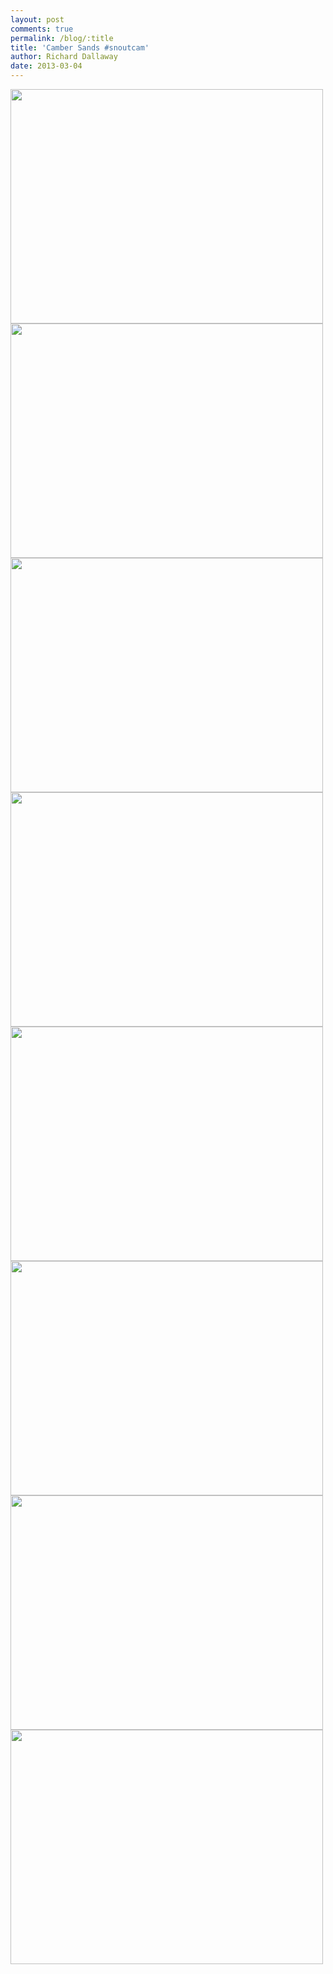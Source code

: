 ```yaml
---
layout: post
comments: true
permalink: /blog/:title
title: 'Camber Sands #snoutcam'
author: Richard Dallaway
date: 2013-03-04
---
```


<div><a href="http://static.skitters.dallaway.com/PICT0005.JPG"><img width="500" src="http://static.skitters.dallaway.com/PICT0005.JPG.500.JPG" height="375"></img></a></div><div><a href="http://static.skitters.dallaway.com/PICT0012.JPG"><img width="500" src="http://static.skitters.dallaway.com/PICT0012.JPG.500.JPG" height="375"></img></a></div><div><a href="http://static.skitters.dallaway.com/PICT0026.JPG"><img width="500" src="http://static.skitters.dallaway.com/PICT0026.JPG.500.JPG" height="375"></img></a></div><div><a href="http://static.skitters.dallaway.com/PICT0041.JPG"><img width="500" src="http://static.skitters.dallaway.com/PICT0041.JPG.500.JPG" height="375"></img></a></div><div><a href="http://static.skitters.dallaway.com/NPICT0049.JPG"><img width="500" src="http://static.skitters.dallaway.com/NPICT0049.JPG.500.JPG" height="375"></img></a></div><div><a href="http://static.skitters.dallaway.com/PICT0060.JPG"><img width="500" src="http://static.skitters.dallaway.com/PICT0060.JPG.500.JPG" height="375"></img></a></div><div><a href="http://static.skitters.dallaway.com/PICT0066.JPG"><img width="500" src="http://static.skitters.dallaway.com/PICT0066.JPG.500.JPG" height="375"></img></a></div><div><a href="http://static.skitters.dallaway.com/PICT0075.JPG"><img width="500" src="http://static.skitters.dallaway.com/PICT0075.JPG.500.JPG" height="375"></img></a></div>


         
    
